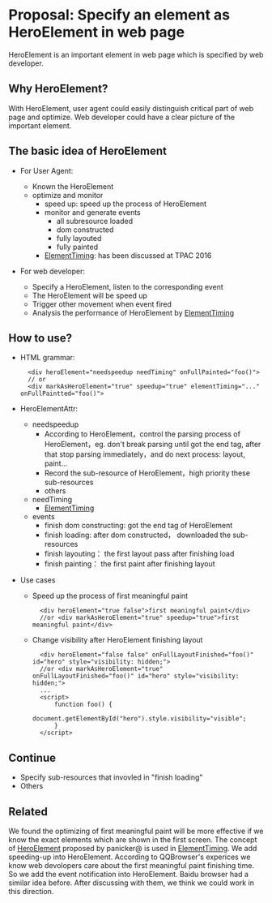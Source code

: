 # Proposal: Specify an element as HeroElement in web page

HeroElement is an important element in web page which is specified by web developer.

## Why HeroElement?

With HeroElement, user agent could easily distinguish critical part of web page and optimize. Web developer could have a clear picture of the important element.

## The basic idea of HeroElement

- For User Agent:
	- Known the HeroElement
	- optimize and monitor
		- speed up: speed up the process of HeroElement
		- monitor and generate events
			- all subresource loaded
			- dom constructed
			- fully layouted
			- fully painted
		- [ElementTiming](https://github.com/w3c/charter-webperf/issues/30): has been discussed at TPAC 2016

- For web developer:
	- Specify a HeroElement, listen to the corresponding event
	- The HeroElement will be speed up
	- Trigger other movement when event fired
	- Analysis the performance of HeroElement by [ElementTiming](https://github.com/w3c/charter-webperf/issues/30)

## How to use?

- HTML grammar:

		<div heroElement="needspeedup needTiming" onFullPainted="foo()">
		// or
		<div markAsHeroElement="true" speedup="true" elementTiming="..." onFullPaintted="foo()">

- HeroElementAttr:
	- needspeedup
		- According to HeroElement，control the parsing process of HeroElement，eg. don't break parsing until got the end tag, after that stop parsing immediately，and do next process: layout, paint...
		- Record the sub-resource of HeroElement，high priority these sub-resources
		- others
	- needTiming
		- [ElementTiming](https://github.com/w3c/charter-webperf/issues/30)
	- events
		- finish dom constructing: got the end tag of HeroElement
		- finish loading: after dom constructed， downloaded the sub-resources
		- finish layouting： the first layout pass after finishing load
		- finish painting： the first paint after finishing layout

- Use cases
	- Speed up the process of first meaningful paint

			<div heroElement="true false">first meaningful paint</div>
			//or <div markAsHeroElement="true" speedup="true">first meaningful paint</div>

	- Change visibility after HeroElement finishing layout 

			<div heroElement="false false" onFullLayoutFinished="foo()" id="hero" style="visibility: hidden;">
			//or <div markAsHeroElement="true" onFullLayoutFinished="foo()" id="hero" style="visibility: hidden;">
			...
			<script>
				function foo() {
					document.getElementById("hero").style.visibility="visible";
				}
			</script>

## Continue

- Specify sub-resources that invovled in "finish loading"
- Others

## Related

We found the optimizing of first meaningful paint will be more effective if we know the exact elements which are shown in the first screen. The concept of [HeroElement](https://docs.google.com/document/d/1yRYfYR1DnHtgwC4HRR04ipVVhT1h5gkI6yPmKCgJkyQ/edit#) proposed by panicker@ is used in [ElementTiming](https://github.com/w3c/charter-webperf/issues/30). We add speeding-up into HeroElement. According to QQBrowser's experices we know web devolopers care about the first meaningful paint finishing time. So we add the event notification into HeroElement. Baidu browser had a similar idea before. After discussing with them, we think we could work in this direction.